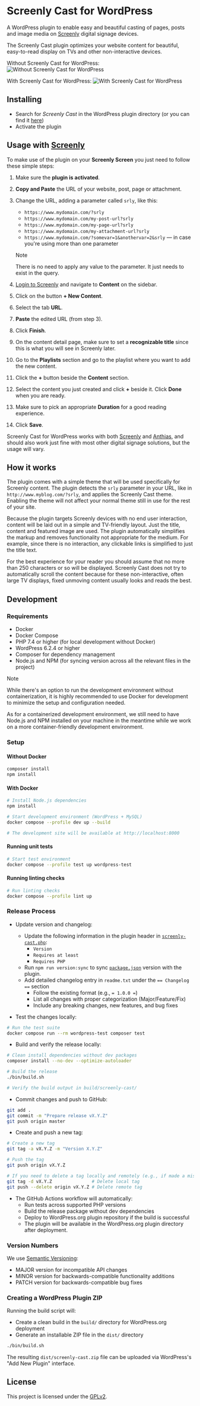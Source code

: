 # Screenly Cast for WordPress

A WordPress plugin to enable easy and beautiful casting of pages, posts and image
media on [Screenly](https://www.screenly.io) digital signage devices.

The Screenly Cast plugin optimizes your website content for beautiful,
easy-to-read display on TVs and other non-interactive devices.

Without Screenly Cast for WordPress:
![Without Screenly Cast for WordPress](/assets/screenshot-1.png)

With Screenly Cast for WordPress:
![With Screenly Cast for WordPress](/assets/screenshot-2.png)

## Installing

* Search for *Screenly Cast* in the WordPress plugin directory (or you can find it
  [here](https://wordpress.org/plugins/screenly-cast/))
* Activate the plugin

## Usage with [Screenly](https://www.screenly.io)

To make use of the plugin on your **Screenly Screen** you just need to follow
these simple steps:

1. Make sure the **plugin is activated**.
1. **Copy and Paste** the URL of your website, post, page or attachment.
1. Change the URL, adding a parameter called `srly`, like this:
    * `https://www.mydomain.com/?srly`
    * `https://www.mydomain.com/my-post-url?srly`
    * `https://www.mydomain.com/my-page-url?srly`
    * `https://www.mydomain.com/my-attachment-url?srly`
    * `https://www.mydomain.com/?somevar=1&anothervar=2&srly` &mdash; in case you're
      using more than one parameter

    > [!NOTE]
    > There is no need to apply any value to the parameter. It just needs to exist in the query.

1. [Login to Screenly](https://login.screenlyapp.com) and navigate to **Content**
   on the sidebar.
1. Click on the button **+ New Content**.
1. Select the tab **URL**.
1. **Paste** the edited URL (from step 3).
1. Click **Finish**.
1. On the content detail page, make sure to set a **recognizable title** since this
   is what you will see in Screenly later.
1. Go to the **Playlists** section and go to the playlist where you want to add
    the new content.
1. Click the **+** button beside the **Content** section.
1. Select the content you just created and click **+** beside it. Click **Done**
    when you are ready.
1. Make sure to pick an appropriate **Duration** for a good reading experience.
1. Click **Save**.

Screenly Cast for WordPress works with both [Screenly](https://www.screenly.io)
and [Anthias](https://anthias.screenly.io/), and should also work just fine with
most other digital signage solutions, but the usage will vary.

## How it works

The plugin comes with a simple theme that will be used specifically for Screenly
content. The plugin detects the `srly` parameter in your URL, like in
`http://www.myblog.com/?srly`, and applies the Screenly Cast theme. Enabling the
theme will not affect your normal theme still in use for the rest of your site.

Because the plugin targets Screenly devices with no end user interaction, content
will be laid out in a simple and TV-friendly layout. Just the title, content and
featured image are used. The plugin automatically simplifies the markup and
removes functionality not appropriate for the medium. For example, since there is
no interaction, any clickable links is simplified to just the title text.

For the best experience for your reader you should assume that no more than 250
characters or so will be displayed. Screenly Cast does not try to automatically
scroll the content because for these non-interactive, often large TV displays,
fixed unmoving content usually looks and reads the best.

## Development

### Requirements

* Docker
* Docker Compose
* PHP 7.4 or higher (for local development without Docker)
* WordPress 6.2.4 or higher
* Composer for dependency management
* Node.js and NPM (for syncing version across all the relevant files in the project)

> [!NOTE]
> While there's an option to run the development environment without containerization,
> it is highly recommended to use Docker for development to minimize the setup and
> configuration needed.
>
> As for a containerized development environment, we still need to have Node.js and
> NPM installed on your machine in the meantime while we work on a more container-friendly
> development environment.

### Setup

#### Without Docker

```bash
composer install
npm install
```

#### With Docker

```bash
# Install Node.js dependencies
npm install

# Start development environment (WordPress + MySQL)
docker compose --profile dev up --build

# The development site will be available at http://localhost:8000
```

#### Running unit tests

```bash
# Start test environment
docker compose --profile test up wordpress-test
```

#### Running linting checks

```bash
# Run linting checks
docker compose --profile lint up
```

### Release Process

* Update version and changelog:
  * Update the following information in the plugin header in [`screenly-cast.php`](/screenly-cast/screenly-cast.php):
    * `Version`
    * `Requires at least`
    * `Requires PHP`
  * Run `npm run version:sync` to sync [`package.json`](/package.json) version with the plugin.
  * Add detailed changelog entry in `readme.txt` under the `== Changelog ==`
    section
    * Follow the existing format (e.g., `= 1.0.0 =`)
    * List all changes with proper categorization (Major/Feature/Fix)
    * Include any breaking changes, new features, and bug fixes

* Test the changes locally:

```bash
# Run the test suite
docker compose run --rm wordpress-test composer test
```

* Build and verify the release locally:

```bash
# Clean install dependencies without dev packages
composer install --no-dev --optimize-autoloader

# Build the release
./bin/build.sh

# Verify the build output in build/screenly-cast/
```

* Commit changes and push to GitHub:

```bash
git add .
git commit -m "Prepare release vX.Y.Z"
git push origin master
```

* Create and push a new tag:

```bash
# Create a new tag
git tag -a vX.Y.Z -m "Version X.Y.Z"

# Push the tag
git push origin vX.Y.Z

# If you need to delete a tag locally and remotely (e.g., if made a mistake):
git tag -d vX.Y.Z               # Delete local tag
git push --delete origin vX.Y.Z # Delete remote tag
```

* The GitHub Actions workflow will automatically:
  * Run tests across supported PHP versions
  * Build the release package without dev dependencies
  * Deploy to WordPress.org plugin repository if the build is successful
  * The plugin will be available in the WordPress.org plugin directory after
     deployment.

### Version Numbers

We use [Semantic Versioning](https://semver.org/):

* MAJOR version for incompatible API changes
* MINOR version for backwards-compatible functionality additions
* PATCH version for backwards-compatible bug fixes

### Creating a WordPress Plugin ZIP

Running the build script will:

* Create a clean build in the `build/` directory for WordPress.org deployment
* Generate an installable ZIP file in the `dist/` directory

```bash
./bin/build.sh
```

The resulting `dist/screenly-cast.zip` file can be uploaded via WordPress's "Add New Plugin" interface.

## License

This project is licensed under the [GPLv2](/LICENSE).
